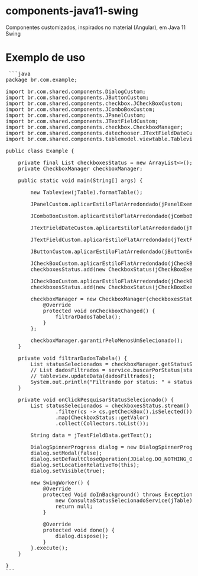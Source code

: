 # components-java11-swing
Componentes customizados, inspirados no material (Angular), em Java 11 Swing

# Exemplo de uso

<pre> ```java
package br.com.example;

import br.com.shared.components.DialogCustom;
import br.com.shared.components.JButtonCustom;
import br.com.shared.components.checkbox.JCheckBoxCustom;
import br.com.shared.components.JComboBoxCustom;
import br.com.shared.components.JPanelCustom;
import br.com.shared.components.JTextFieldCustom;
import br.com.shared.components.checkbox.CheckboxManager;
import br.com.shared.components.datechooser.JTextFieldDateCustom;
import br.com.shared.components.tablemodel.viewtable.Tableview;

public class Example {

    private final List<CheckboxStatus> checkboxesStatus = new ArrayList<>();
    private CheckboxManager checkboxManager;

    public static void main(String[] args) {
        
        new Tableview(jTable).formatTable();

        JPanelCustom.aplicarEstiloFlatArredondado(jPanelExemplo);
        
        JComboBoxCustom.aplicarEstiloFlatArredondado(jComboBoxExemplo);

        JTextFieldDateCustom.aplicarEstiloFlatArredondado(jTextFieldDataExemplo);

        JTextFieldCustom.aplicarEstiloFlatArredondado(jTextFieldExemplo, true);

        JButtonCustom.aplicarEstiloFlatArredondado(jButtonExemplo, null, "/br/com/caminho/do/icone", new Dimension(36, 36), true);

        JCheckBoxCustom.aplicarEstiloFlatArredondado(jCheckBoxExemploStatus1, true);
        checkboxesStatus.add(new CheckboxStatus(jCheckBoxExemploStatus1, 1));

        JCheckBoxCustom.aplicarEstiloFlatArredondado(jCheckBoxExemploStatus2, true);
        checkboxesStatus.add(new CheckboxStatus(jCheckBoxExemploStatus2, 2));

        checkboxManager = new CheckboxManager(checkboxesStatus) {
            @Override
            protected void onCheckboxChanged() {
                filtrarDadosTabela();
            }
        };

        checkboxManager.garantirPeloMenosUmSelecionado();
    }

    private void filtrarDadosTabela() {
        List<String> statusSelecionados = checkboxManager.getStatusSelecionados();
        // List<SelectStatusSelecionado> dadosFiltrados = service.buscarPorStatus(statusSelecionados);
        // tableview.updateData(dadosFiltrados);
        System.out.println("Filtrando por status: " + statusSelecionados);
    }

    private void onClickPesquisarStatusSelecionado() {
        List<String> statusSelecionados = checkboxesStatus.stream()
                .filter(cs -> cs.getCheckBox().isSelected())
                .map(CheckboxStatus::getValor)
                .collect(Collectors.toList());

        String data = jTextFieldData.getText();

        DialogSpinnerProgress dialog = new DialogSpinnerProgress(this, true);
        dialog.setModal(false);
        dialog.setDefaultCloseOperation(JDialog.DO_NOTHING_ON_CLOSE);
        dialog.setLocationRelativeTo(this);
        dialog.setVisible(true);

        new SwingWorker<Void, Void>() {
            @Override
            protected Void doInBackground() throws Exception {
                new ConsultaStatusSelecionadoService(jTable).get(statusSelecionados, new FormatDate.set(data));
                return null;
            }

            @Override
            protected void done() {
                dialog.dispose(); 
            }
        }.execute();
    }
    
}
``` </pre>
